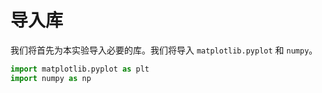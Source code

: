 # 导入库

我们将首先为本实验导入必要的库。我们将导入 `matplotlib.pyplot` 和 `numpy`。

```python
import matplotlib.pyplot as plt
import numpy as np
```
